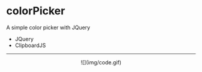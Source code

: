# colorPicker

A simple color picker with JQuery
  * JQuery
  * ClipboardJS
<hr />

<center>![](img/code.gif)</center>
